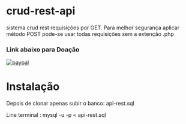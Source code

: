 # crud-rest-api
sistema crud rest requisições por GET. Para melhor segurança aplicar método POST
pode-se usar todas requisições sem a extenção .php

### Link abaixo para Doação

[![paypal](https://www.paypalobjects.com/en_US/i/btn/btn_donateCC_LG.gif)](https://www.paypal.com/cgi-bin/webscr?cmd=_donations&business=QPW7WWKE3B3V4&currency_code=BRL)

# Instalação

Depois de clonar apenas subir o banco: api-rest.sql

Line terminal : mysql -u <user> -p <banco> <  api-rest.sql
